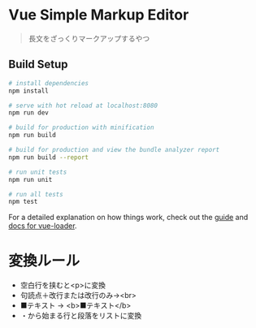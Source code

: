 # Vue Simple Markup Editor

> 長文をざっくりマークアップするやつ

## Build Setup

``` bash
# install dependencies
npm install

# serve with hot reload at localhost:8080
npm run dev

# build for production with minification
npm run build

# build for production and view the bundle analyzer report
npm run build --report

# run unit tests
npm run unit

# run all tests
npm test
```

For a detailed explanation on how things work, check out the [guide](http://vuejs-templates.github.io/webpack/) and [docs for vue-loader](http://vuejs.github.io/vue-loader).

# 変換ルール
* 空白行を挟むと&lt;p&gt;に変換
* 句読点＋改行または改行のみ→&lt;br&gt;
* ■テキスト → &lt;b&gt;■テキスト&lt;/b&gt;
* ・から始まる行と段落をリストに変換